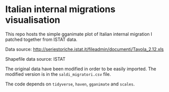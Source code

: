 # Italian internal migrations visualisation

This repo hosts the simple gganimate plot of Italian internal migration I patched together from ISTAT data.

Data source: http://seriestoriche.istat.it/fileadmin/documenti/Tavola_2.12.xls

Shapefile data source: ISTAT

The original data have been modified in order to be easily imported. The modified version is in the `saldi_migratori.csv` file. 


The code depends on `tidyverse`, `haven`, `gganimate` and `scales`.

